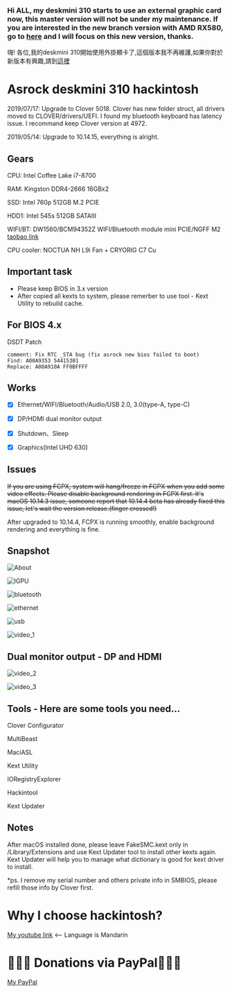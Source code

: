 ### Hi ALL, my deskmini 310 starts to use an external graphic card now, this master version will not be under my maintenance. If you are interested in the new branch version with AMD RX580, go to [here](https://github.com/liminghuang/asrock_deskmini310_hackintosh/tree/iMac_with_RX580) and I will focus on this new version, thanks.

嗨! 各位,我的deskmini 310開始使用外掛顯卡了,這個版本我不再維護,如果你對於新版本有興趣,請到[這裡](https://github.com/liminghuang/asrock_deskmini310_hackintosh/tree/iMac_with_RX580)

# Asrock deskmini 310 hackintosh
2019/07/17: Upgrade to Clover 5018. Clover has new folder struct, all drivers moved to CLOVER/drivers/UEFI. I found my bluetooth keyboard has latency issue. I recommand keep Clover version at 4972.

2019/05/14: Upgrade to 10.14.15, everything is alright.

## Gears
CPU: Intel Coffee Lake i7-8700

RAM: Kingston DDR4-2666 16GBx2

SSD: Intel 760p 512GB M.2 PCIE

HDD1: Intel 545s 512GB SATAIII

WIFI/BT: DW1560/BCM94352Z WIFI/Bluetooth module mini PCIE/NGFF M2 [taobao link](https://item.taobao.com/item.htm?spm=a1z09.2.0.0.74d62e8d2XfNbV&id=524391843184&_u=lbsepu1ca39)

CPU cooler: NOCTUA NH L9i Fan + CRYORIG C7 Cu

## Important task
- Please keep BIOS in 3.x version
- After copied all kexts to system, please remerber to use tool - Kext Utility to rebuild cache.

## For BIOS 4.x
DSDT Patch

```code
comment: Fix RTC _STA bug (fix asrock new bios failed to boot)
Find: A00A9353 54415301
Replace: A00A910A FF0BFFFF
```

## Works
- [x] Ethernet/WIFI/Bluetooth/Audio/USB 2.0, 3.0(type-A, type-C)

- [x] DP/HDMI dual monitor output

- [x] Shutdown、Sleep

- [x] Graphics(Intel UHD 630)

## Issues
~~If you are using FCPX, system will hang/freeze in FCPX when you add some video effects. 
Please disable background rendering in FCPX first.
It's macOS 10.14.3 issue, someone report that 10.14.4 beta has already fixed this issue, let's wait the version release.(finger crossed!)~~

After upgraded to 10.14.4, FCPX is running smoothly, enable background rendering and everything is fine.

## Snapshot
![About](https://github.com/liminghuang/asrock_deskmini310_hackintosh/raw/master/snapshot/about.png)

![IGPU](https://github.com/liminghuang/asrock_deskmini310_hackintosh/raw/master/snapshot/IGPU.png)

![bluetooth](https://github.com/liminghuang/asrock_deskmini310_hackintosh/raw/master/snapshot/bluetooth.png)

![ethernet](https://github.com/liminghuang/asrock_deskmini310_hackintosh/raw/master/snapshot/ethernet.png)

![usb](https://github.com/liminghuang/asrock_deskmini310_hackintosh/raw/master/snapshot/usb.png)

![video_1](https://github.com/liminghuang/asrock_deskmini310_hackintosh/raw/master/snapshot/video_1.png)

## Dual monitor output - DP and HDMI
![video_2](https://github.com/liminghuang/asrock_deskmini310_hackintosh/raw/master/snapshot/dual_monitor1.png)

![video_3](https://github.com/liminghuang/asrock_deskmini310_hackintosh/raw/master/snapshot/dual_monitor2.png)


## Tools - Here are some tools you need...

Clover Configurator

MultiBeast

MaciASL

Kext Utility

IORegistryExplorer

Hackintool

Kext Updater

## Notes
After macOS installed done, please leave FakeSMC.kext only in /Library/Extensions and use Kext Updater tool to install other kexts again. Kext Updater will help you to manage what dictionary is good for kext driver to install.

*ps. I remove my serial number and others private info in SMBIOS, please refill those info by Clover first.

# Why I choose hackintosh? 
[My youtube link](https://youtu.be/d5WUizoIxy0) <-- Language is Mandarin

# 🍺🍺🍺 Donations via PayPal🍺🍺🍺
[My PayPal](https://PayPal.Me/huangliming)
